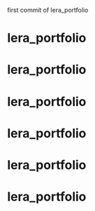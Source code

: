 first commit of lera_portfolio
# lera_portfolio
# lera_portfolio
# lera_portfolio
# lera_portfolio
# lera_portfolio
# lera_portfolio
